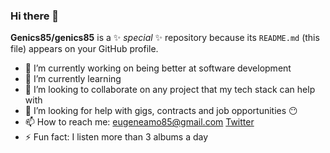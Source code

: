 ### Hi there 👋


**Genics85/genics85** is a ✨ _special_ ✨ repository because its `README.md` (this file) appears on your GitHub profile.


- 🔭 I’m currently working on being better at software development
- 🌱 I’m currently learning 
- 👯 I’m looking to collaborate on any project that my tech stack can help with
- 🤔 I’m looking for help with gigs, contracts and job opportunities 😶
- 📫 How to reach me: eugeneamo85@gmail.com [Twitter](https://twitter.com/genics_code)
- ⚡ Fun fact: I listen more than 3 albums a day
